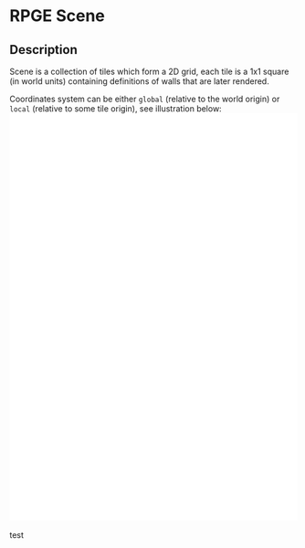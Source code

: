 
# RPGE Scene

## Description
Scene is a collection of tiles which form a 2D grid, each tile is a 1x1 square (in world units) containing definitions of walls that are later rendered.

Coordinates system can be either `global` (relative to the world origin) or `local` (relative to some tile origin), see illustration below:\
![coordinates system illustration](./images/coords.svg)

test
